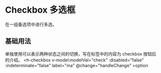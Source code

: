 # Checkbox 多选框
在一组备选项中进行多选。

## 基础用法
单独使用可以表示两种状态之间的切换，写在标签中的内容为 checkbox 按钮后的介绍。
<h-checkbox
    v-model:modelVal="check"
    :disabled="false"
    :indeterminate="false"
    label="ma"
    @change="handleChange"
    >option
</h-checkbox>